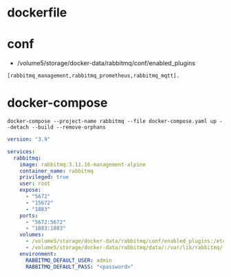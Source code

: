# dockerfile
# conf
- /volume5/storage/docker-data/rabbitmq/conf/enabled_plugins
```text
[rabbitmq_management,rabbitmq_prometheus,rabbitmq_mqtt].
```

# docker-compose
```shell
docker-compose --project-name rabbitmq --file docker-compose.yaml up --detach --build --remove-orphans
```
```yaml
version: "3.9"

services:
  rabbitmq:
    image: rabbitmq:3.11.16-management-alpine
    container_name: rabbitmq
    privileged: true
    user: root
    expose:
      - "5672"
      - "15672"
      - "1883"
    ports:
      - "5672:5672"
      - "1883:1883"
    volumes:
      - /volume5/storage/docker-data/rabbitmq/conf/enabled_plugins:/etc/rabbitmq/enabled_plugins
      - /volume5/storage/docker-data/rabbitmq/data/:/var/lib/rabbitmq/
    environment:
      RABBITMQ_DEFAULT_USER: admin
      RABBITMQ_DEFAULT_PASS: "<password>"
```